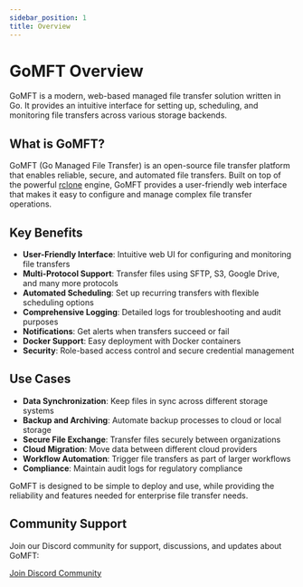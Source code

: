 ```yaml
---
sidebar_position: 1
title: Overview
---
```


# GoMFT Overview

GoMFT is a modern, web-based managed file transfer solution written in Go. It provides an intuitive interface for setting up, scheduling, and monitoring file transfers across various storage backends.

## What is GoMFT?

GoMFT (Go Managed File Transfer) is an open-source file transfer platform that enables reliable, secure, and automated file transfers. Built on top of the powerful [rclone](https://rclone.org/) engine, GoMFT provides a user-friendly web interface that makes it easy to configure and manage complex file transfer operations.

## Key Benefits

- **User-Friendly Interface**: Intuitive web UI for configuring and monitoring file transfers
- **Multi-Protocol Support**: Transfer files using SFTP, S3, Google Drive, and many more protocols
- **Automated Scheduling**: Set up recurring transfers with flexible scheduling options
- **Comprehensive Logging**: Detailed logs for troubleshooting and audit purposes
- **Notifications**: Get alerts when transfers succeed or fail
- **Docker Support**: Easy deployment with Docker containers
- **Security**: Role-based access control and secure credential management

## Use Cases

- **Data Synchronization**: Keep files in sync across different storage systems
- **Backup and Archiving**: Automate backup processes to cloud or local storage
- **Secure File Exchange**: Transfer files securely between organizations
- **Cloud Migration**: Move data between different cloud providers
- **Workflow Automation**: Trigger file transfers as part of larger workflows
- **Compliance**: Maintain audit logs for regulatory compliance

GoMFT is designed to be simple to deploy and use, while providing the reliability and features needed for enterprise file transfer needs. 

## Community Support

Join our Discord community for support, discussions, and updates about GoMFT:

<a href="https://discord.gg/f9dwtM3j" className="discord-badge">Join Discord Community</a> 